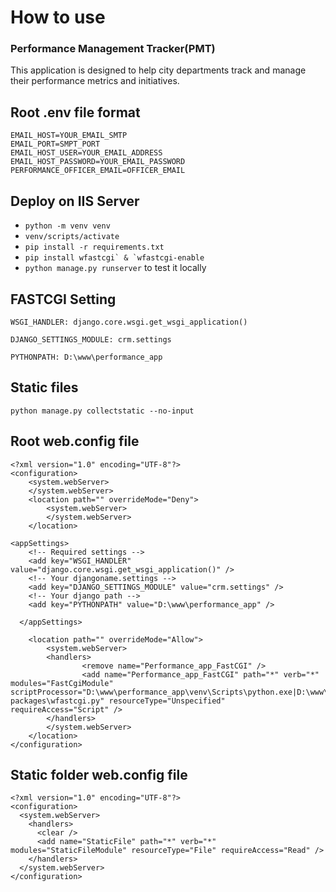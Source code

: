 # How to use

### Performance Management Tracker(PMT)
This application is designed to help city departments track and manage their performance metrics and initiatives.

## Root .env file format
```
EMAIL_HOST=YOUR_EMAIL_SMTP
EMAIL_PORT=SMPT_PORT
EMAIL_HOST_USER=YOUR_EMAIL_ADDRESS
EMAIL_HOST_PASSWORD=YOUR_EMAIL_PASSWORD
PERFORMANCE_OFFICER_EMAIL=OFFICER_EMAIL
```

## Deploy on IIS Server

- ```python -m venv venv```
- ```venv/scripts/activate```
- ```pip install -r requirements.txt```
- ```pip install wfastcgi` & `wfastcgi-enable```
- ```python manage.py runserver``` to test it locally

## FASTCGI Setting

```
WSGI_HANDLER: django.core.wsgi.get_wsgi_application()

DJANGO_SETTINGS_MODULE: crm.settings

PYTHONPATH: D:\www\performance_app
```

## Static files
```
python manage.py collectstatic --no-input
```

## Root web.config file
```
<?xml version="1.0" encoding="UTF-8"?>
<configuration>
    <system.webServer>
    </system.webServer>
    <location path="" overrideMode="Deny">
        <system.webServer>
        </system.webServer>
    </location>

<appSettings>
    <!-- Required settings -->
    <add key="WSGI_HANDLER" value="django.core.wsgi.get_wsgi_application()" />
    <!-- Your djangoname.settings -->
    <add key="DJANGO_SETTINGS_MODULE" value="crm.settings" />
    <!-- Your django path -->
    <add key="PYTHONPATH" value="D:\www\performance_app" /> 
    
  </appSettings>

    <location path="" overrideMode="Allow">
        <system.webServer>
        <handlers>
                <remove name="Performance_app_FastCGI" />
                <add name="Performance_app_FastCGI" path="*" verb="*" modules="FastCgiModule" scriptProcessor="D:\www\performance_app\venv\Scripts\python.exe|D:\www\performance_app\venv\Lib\site-packages\wfastcgi.py" resourceType="Unspecified" requireAccess="Script" />
        </handlers>
        </system.webServer>
    </location>
</configuration>
```
## Static folder web.config file
```
<?xml version="1.0" encoding="UTF-8"?>
<configuration>
  <system.webServer>
    <handlers>
      <clear />      
      <add name="StaticFile" path="*" verb="*" modules="StaticFileModule" resourceType="File" requireAccess="Read" />
    </handlers>
  </system.webServer>
</configuration>
```

